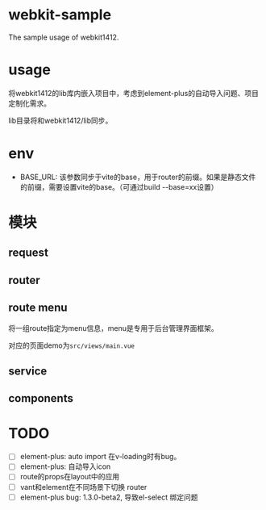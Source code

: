 # webkit-sample

The sample usage of webkit1412.

# usage

将webkit1412的lib库内嵌入项目中，考虑到element-plus的自动导入问题、项目定制化需求。

lib目录将和webkit1412/lib同步。

# env

- BASE_URL: 该参数同步于vite的base，用于router的前缀。如果是静态文件的前缀，需要设置vite的base。（可通过build --base=xx设置）

# 模块

## request

## router

## route menu

将一组route指定为menu信息，menu是专用于后台管理界面框架。

对应的页面demo为`src/views/main.vue`

## service

## components

# TODO

- [ ] element-plus: auto import 在v-loading时有bug。
- [ ] element-plus: 自动导入icon
- [ ] route的props在layout中的应用
- [ ] vant和element在不同场景下切换 router
- [ ] element-plus bug: 1.3.0-beta2, 导致el-select 绑定问题
